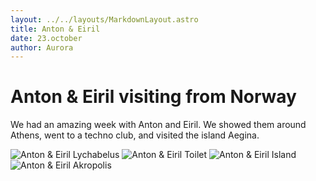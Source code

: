 ```yaml
---
layout: ../../layouts/MarkdownLayout.astro
title: Anton & Eiril
date: 23.october
author: Aurora
---
```


# Anton & Eiril visiting from Norway

We had an amazing week with Anton and Eiril. We showed them around Athens, went to a techno club, and visited the island Aegina.

![Anton & Eiril Lychabelus](/images/aeLychabelus_1280.webp)
![Anton & Eiril Toilet](/images/aeToilet_1280.webp)
![Anton & Eiril Island](/images/aeIsland_1280.webp)
![Anton & Eiril Akropolis](/images/aeAkropolis_1280.webp)
